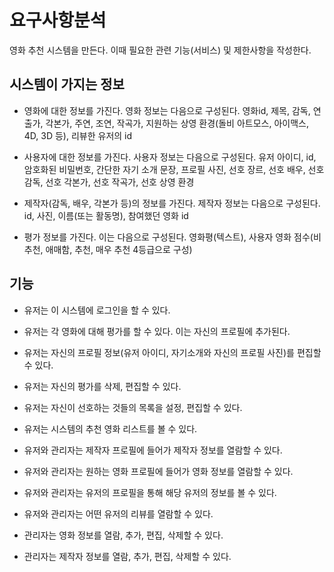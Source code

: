 # 요구사항분석
영화 추천 시스템을 만든다. 이때 필요한 관련 기능(서비스) 및 제한사항을 작성한다.

## 시스템이 가지는 정보
- 영화에 대한 정보를 가진다. 영화 정보는 다음으로 구성된다. 영화id, 제목, 감독, 연출가, 각본가, 주연, 조연, 작곡가, 지원하는 상영 환경(돌비 아트모스, 아이맥스, 4D, 3D 등), 리뷰한 유저의 id

- 사용자에 대한 정보를 가진다. 사용자 정보는 다음으로 구성된다. 유저 아이디, id, 암호화된 비밀번호, 간단한 자기 소개 문장, 프로필 사진, 선호 장르, 선호 배우, 선호 감독, 선호 각본가, 선호 작곡가, 선호 상영 환경

- 제작자(감독, 배우, 각본가 등)의 정보를 가진다. 제작자 정보는 다음으로 구성된다. id, 사진, 이름(또는 활동명), 참여했던 영화 id

- 평가 정보를 가진다. 이는 다음으로 구성된다. 영화평(텍스트), 사용자 영화 점수(비추천, 애매함, 추천, 매우 추천 4등급으로 구성)

## 기능

- 유저는 이 시스템에 로그인을 할 수 있다. 
- 유저는 각 영화에 대해 평가를 할 수 있다. 이는 자신의 프로필에 추가된다.
- 유저는 자신의 프로필 정보(유저 아이디, 자기소개와 자신의 프로필 사진)를 편집할 수 있다.
- 유저는 자신의 평가를 삭제, 편집할 수 있다.
- 유저는 자신이 선호하는 것들의 목록을 설정, 편집할 수 있다.
- 유저는 시스템의 추천 영화 리스트를 볼 수 있다.

- 유저와 관리자는 제작자 프로필에 들어가 제작자 정보를 열람할 수 있다.
- 유저와 관리자는 원하는 영화 프로필에 들어가 영화 정보를 열람할 수 있다.
- 유저와 관리자는 유저의 프로필을 통해 해당 유저의 정보를 볼 수 있다.
- 유저와 관리자는 어떤 유저의 리뷰를 열람할 수 있다.

- 관리자는 영화 정보를 열람, 추가, 편집, 삭제할 수 있다.
- 관리자는 제작자 정보를 열람, 추가, 편집, 삭제할 수 있다.